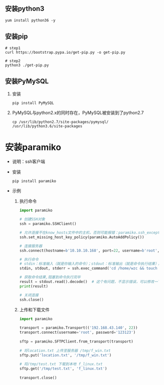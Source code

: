 ## 安装python3

```shell
yum install python36 -y
```



## 安装pip

```shell
# step1
curl https://bootstrap.pypa.io/get-pip.py -o get-pip.py

# step2
python3 ./get-pip.py
```



## 安装PyMySQL

1. 安装

   ```shell
   pip install PyMySQL
   ```

2. PyMySQL与python2.x的同时存在，PyMySQL被安装到了python2.7

   ```shell
   cp /usr/lib/python2.7/site-packages/pymysql/ /usr/lib/python3.6/site-packages
   ```





# 安装paramiko

+ 说明：ssh客户端

+ 安装

  ```shell
  pip install paramiko
  ```

+ 示例

  1. 执行命令

     ```python
     import paramiko
     
     # 创建SSH对象
     ssh = paramiko.SSHClient()
     
     # 允许连接不在know_hosts文件中的主机，否则可能报错：paramiko.ssh_exception.SSHException: Server '192.168.43.140' not found in known_hosts
     ssh.set_missing_host_key_policy(paramiko.AutoAddPolicy())
     
     # 连接服务器
     ssh.connect(hostname=b'10.10.10.168', port=22, username=b'root', password=b'nash0808')
     
     # 执行命令
     # stdin：标准输入（就是你输入的命令）；stdout：标准输出（就是命令执行结果）；stderr:标准错误（命令执行过程中如果出错了就把错误打到这里），stdout和stderr仅会输出一个,不阻塞
     stdin, stdout, stderr = ssh.exec_command('cd /home/wzc && touch bbb.txt')
     
     # 获取命令结果,阻塞到命令执行完毕
     result = stdout.read().decode()  # 这个有问题，不显示错误，可以修改一下，先判断stdout有没有值，如果输出没有，就显示错误
     print(result)
     
     # 关闭连接
     ssh.close()
     ```

  2. 上传和下载文件

     ```python
     import paramiko
      
     transport = paramiko.Transport(('192.168.43.140', 22))
     transport.connect(username='root', password='123123')
      
     sftp = paramiko.SFTPClient.from_transport(transport)
      
     # 将location.txt 上传至服务器 /tmp/f_win.txt
     sftp.put('location.txt', '/tmp/f_win.txt')
      
     # 将/tmp/test.txt 下载到本地 f_linux.txt
     sftp.get('/tmp/test.txt', 'f_linux.txt')
      
     transport.close()
     ```

     

  